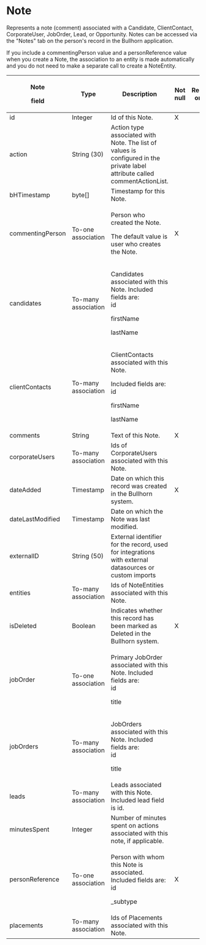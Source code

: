 # Note

Represents a note (comment) associated with a Candidate, ClientContact, CorporateUser, JobOrder, Lead, or Opportunity. Notes can be accessed via the "Notes" tab on the person's record in the Bullhorn application.

If you include a commentingPerson value and a personReference value when you create a Note, the association to an entity is made automatically and you do not need to make a separate call to create a NoteEntity.

<table>
<thead>
<tr class="header">
<th><p><strong>Note</strong></p>
<p><strong>field</strong></p></th>
<th><strong>Type</strong></th>
<th><strong>Description</strong></th>
<th><strong>Not null</strong></th>
<th><strong>Read-only</strong></th>
</tr>
</thead>
<tbody>
<tr class="odd">
<td>id</td>
<td>Integer</td>
<td>Id of this Note.</td>
<td>X</td>
<td> </td>
</tr>
<tr class="even">
<td>action</td>
<td>String (30)</td>
<td>Action type associated with Note. The list of values is configured in the private label attribute called commentActionList.</td>
<td> </td>
<td> </td>
</tr>
<tr class="odd">
<td>bHTimestamp</td>
<td>byte[]</td>
<td>Timestamp for this Note.</td>
<td></td>
<td></td>
</tr>
<tr class="even">
<td>commentingPerson</td>
<td>To-one association</td>
<td><p>Person who created the Note.</p>
<p>The default value is user who creates the Note.</p></td>
<td>X</td>
<td> </td>
</tr>
<tr class="odd">
<td>candidates</td>
<td>To-many association</td>
<td><p>Candidates associated with this Note. Included fields are:<br />
id</p>
<p>firstName</p>
<p>lastName</p></td>
<td></td>
<td></td>
</tr>
<tr class="even">
<td>clientContacts</td>
<td>To-many association</td>
<td><p>ClientContacts associated with this Note.</p>
<p>Included fields are:<br />
id</p>
<p>firstName</p>
<p>lastName</p></td>
<td></td>
<td></td>
</tr>
<tr class="odd">
<td>comments</td>
<td>String</td>
<td>Text of this Note.</td>
<td>X</td>
<td> </td>
</tr>
<tr class="even">
<td>corporateUsers</td>
<td>To-many association</td>
<td>Ids of CorporateUsers associated with this Note.</td>
<td></td>
<td></td>
</tr>
<tr class="odd">
<td>dateAdded</td>
<td>Timestamp</td>
<td>Date on which this record was created in the Bullhorn system.</td>
<td>X</td>
<td> </td>
</tr>
<tr class="even">
<td>dateLastModified</td>
<td>Timestamp</td>
<td>Date on which the Note was last modified.</td>
<td></td>
<td></td>
</tr>
<tr class="odd">
<td>externalID</td>
<td>String (50)</td>
<td>External identifier for the record, used for integrations with external datasources or custom imports</td>
<td></td>
<td></td>
</tr>
<tr class="even">
<td>entities</td>
<td>To-many association</td>
<td>Ids of NoteEntities associated with this Note.</td>
<td></td>
<td></td>
</tr>
<tr class="odd">
<td>isDeleted</td>
<td>Boolean</td>
<td>Indicates whether this record has been marked as Deleted in the Bullhorn system.</td>
<td>X</td>
<td> </td>
</tr>
<tr class="even">
<td>jobOrder</td>
<td>To-one association</td>
<td><p>Primary JobOrder associated with this Note. Included fields are:<br />
id</p>
<p>title</p></td>
<td></td>
<td></td>
</tr>
<tr class="odd">
<td>jobOrders</td>
<td>To-many association</td>
<td><p>JobOrders associated with this Note. Included fields are:<br />
id</p>
<p>title</p></td>
<td></td>
<td></td>
</tr>
<tr class="even">
<td>leads</td>
<td>To-many association</td>
<td>Leads associated with this Note. Included lead field is id.</td>
<td></td>
<td></td>
</tr>
<tr class="odd">
<td>minutesSpent</td>
<td>Integer</td>
<td>Number of minutes spent on actions associated with this note, if applicable.</td>
<td> </td>
<td> </td>
</tr>
<tr class="even">
<td>personReference</td>
<td>To-one association</td>
<td><p>Person with whom this Note is associated. Included fields are:<br />
id</p>
<p>_subtype</p></td>
<td>X</td>
<td> </td>
</tr>
<tr class="odd">
<td>placements</td>
<td>To-many association</td>
<td>Ids of Placements associated with this Note.</td>
<td></td>
<td></td>
</tr>
</tbody>
</table>